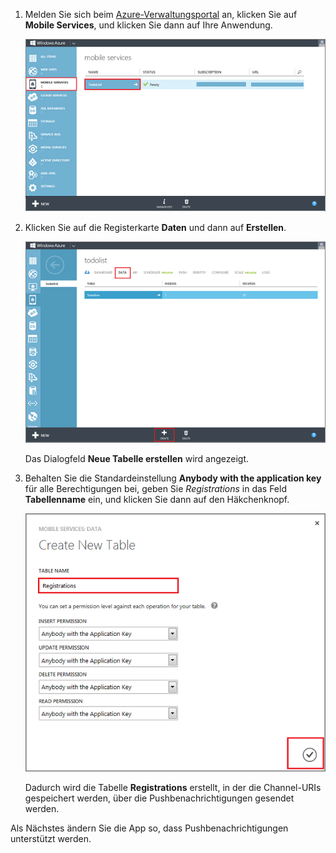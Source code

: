 1.  Melden Sie sich beim [Azure-Verwaltungsportal][1] an, klicken Sie auf **Mobile Services**, und klicken Sie dann auf Ihre Anwendung.
    
    ![](./media/mobile-services-create-new-push-table/mobile-services-selection.png)

2.  Klicken Sie auf die Registerkarte **Daten** und dann auf **Erstellen**.
    
    ![](./media/mobile-services-create-new-push-table/mobile-create-table.png)
    
    Das Dialogfeld **Neue Tabelle erstellen** wird angezeigt.

3.  Behalten Sie die Standardeinstellung **Anybody with the application key** für alle Berechtigungen bei, geben Sie *Registrations* in das Feld **Tabellenname** ein, und klicken Sie dann auf den Häkchenknopf.
    
    ![](./media/mobile-services-create-new-push-table/mobile-create-registrations-table.png)

	Dadurch wird die Tabelle **Registrations** erstellt, in der die Channel-URIs gespeichert werden, über die Pushbenachrichtigungen gesendet werden.

Als Nächstes ändern Sie die App so, dass Pushbenachrichtigungen unterstützt werden.

<!-- URLs -->



[1]: https://manage.windowsazure.com/